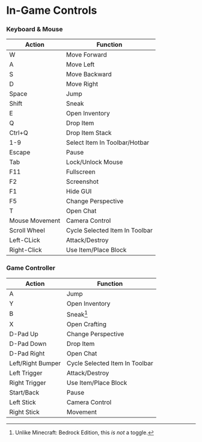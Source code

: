 # In-Game Controls

### Keyboard & Mouse
| Action | Function |
| --- | --- |
| W | Move Forward |
| A | Move Left |
| S | Move Backward |
| D | Move Right |
| Space | Jump |
| Shift | Sneak |
| E | Open Inventory |
| Q | Drop Item |
| Ctrl+Q | Drop Item Stack |
| 1-9 | Select Item In Toolbar/Hotbar |
| Escape | Pause |
| Tab | Lock/Unlock Mouse |
| F11 | Fullscreen |
| F2 | Screenshot |
| F1 | Hide GUI |
| F5 | Change Perspective |
| T | Open Chat |
| Mouse Movement | Camera Control |
| Scroll Wheel | Cycle Selected Item In Toolbar |
| Left-CLick | Attack/Destroy |
| Right-Click | Use Item/Place Block |

### Game Controller
| Action | Function |
| --- | --- |
| A | Jump |
| Y | Open Inventory |
| B | Sneak[^1] |
| X | Open Crafting |
| D-Pad Up | Change Perspective |
| D-Pad Down | Drop Item |
| D-Pad Right | Open Chat |
| Left/Right Bumper | Cycle Selected Item In Toolbar |
| Left Trigger | Attack/Destroy |
| Right Trigger | Use Item/Place Block |
| Start/Back | Pause |
| Left Stick | Camera Control |
| Right Stick | Movement |

[^1]: Unlike Minecraft: Bedrock Edition, this *is not* a toggle.
